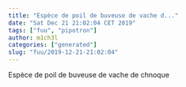 ```yaml
---
title: "Espèce de poil de buveuse de vache d..."
date: "Sat Dec 21 21:02:04 CET 2019"
tags: ["fuu", "pipotron"]
author: m1ch3l
categories: ["generated"]
slug: "fuu/2019-12-21-21:02:04"
---
```


Espèce de poil de buveuse de vache de chnoque
